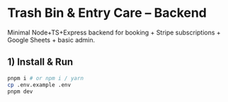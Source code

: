 # Trash Bin & Entry Care – Backend

Minimal Node+TS+Express backend for booking + Stripe subscriptions + Google
Sheets + basic admin.

## 1) Install & Run

```bash
pnpm i # or npm i / yarn
cp .env.example .env
pnpm dev
